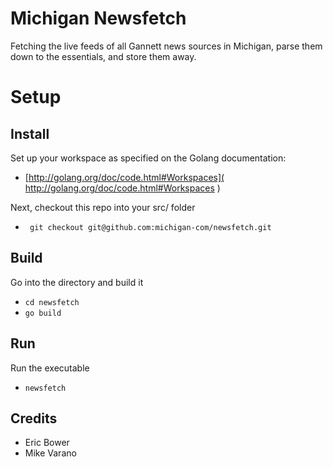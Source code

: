 # Michigan Newsfetch
Fetching the live feeds of all Gannett news sources in Michigan, parse them down to the essentials, and store them away.

# Setup
## Install
Set up your workspace as specified on the Golang documentation:
* [http://golang.org/doc/code.html#Workspaces]( http://golang.org/doc/code.html#Workspaces )

Next, checkout this repo into your src/ folder
* ` git checkout git@github.com:michigan-com/newsfetch.git`

## Build
Go into the directory and build it
* `cd newsfetch`
* `go build`

## Run
Run the executable
* `newsfetch`

## Credits
* Eric Bower
* Mike Varano


